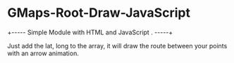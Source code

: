 # GMaps-Root-Draw-JavaScript

+-----  Simple Module with HTML and JavaScript . -----+

Just add the lat, long to the array, it will draw the route between your points with an arrow animation.
